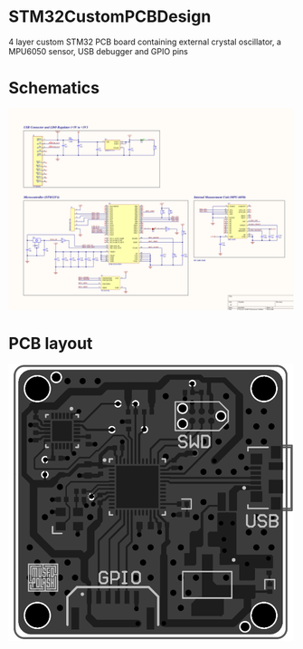 # STM32CustomPCBDesign
 4 layer custom STM32 PCB board containing external crystal oscillator, a MPU6050 sensor, USB debugger and GPIO pins
# Schematics
 ![Schematics](Schemetics.png)

# PCB layout
 ![PCB](PCB.png)
